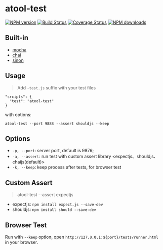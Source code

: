 # atool-test

[![NPM version](https://img.shields.io/npm/v/atool-test.svg?style=flat)](https://npmjs.org/package/atool-test)
[![Build Status](https://img.shields.io/travis/ant-tool/atool-test.svg?style=flat)](https://travis-ci.org/ant-tool/atool-test)
[![Coverage Status](https://img.shields.io/coveralls/ant-tool/atool-test.svg?style=flat)](https://coveralls.io/r/ant-tool/atool-test)
[![NPM downloads](http://img.shields.io/npm/dm/atool-test.svg?style=flat)](https://npmjs.org/package/atool-test)


## Built-in

- [mocha](http://mochajs.org/)
- [chai](http://chaijs.com/api)
- [sinon](http://sinonjs.org/)

## Usage

>  Add `-test.js` suffix with your test files

```
"srcipts": {
  "test": "atool-test"
}
```

with options:

```
atool-test --port 9888 --assert shouldjs --keep
```

## Options

- `-p, --port`: server port, default is 9876;
- `-a, --assert`: run test with custom assert library <expectjs、shouldjs、chaijs(default)>
- `-k, --keep`: keep process after tests, for browser test

## Custom Assert

>  atool-test --assert expectjs

- expectjs: `npm install expect.js --save-dev`
- shouldjs: `npm install should --save-dev`

## Browser Test

  Run with `--keep` option, open `http://127.0.0.1:${port}/tests/runner.html` in your browser.


